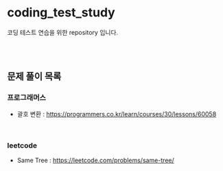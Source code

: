 # coding_test_study
코딩 테스트 연습을 위한 repository 입니다.

<br />
<br />

## 문제 풀이 목록

### 프로그래머스
- 괄호 변환 : https://programmers.co.kr/learn/courses/30/lessons/60058

<br />

### leetcode
- Same Tree : https://leetcode.com/problems/same-tree/

